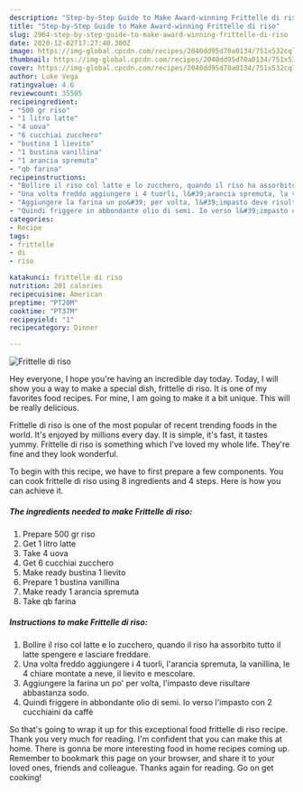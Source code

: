 ```yaml
---
description: "Step-by-Step Guide to Make Award-winning Frittelle di riso"
title: "Step-by-Step Guide to Make Award-winning Frittelle di riso"
slug: 2964-step-by-step-guide-to-make-award-winning-frittelle-di-riso
date: 2020-12-02T17:27:40.300Z
image: https://img-global.cpcdn.com/recipes/2040dd95d70a0134/751x532cq70/frittelle-di-riso-recipe-main-photo.jpg
thumbnail: https://img-global.cpcdn.com/recipes/2040dd95d70a0134/751x532cq70/frittelle-di-riso-recipe-main-photo.jpg
cover: https://img-global.cpcdn.com/recipes/2040dd95d70a0134/751x532cq70/frittelle-di-riso-recipe-main-photo.jpg
author: Luke Vega
ratingvalue: 4.6
reviewcount: 35505
recipeingredient:
- "500 gr riso"
- "1 litro latte"
- "4 uova"
- "6 cucchiai zucchero"
- "bustina 1 lievito"
- "1 bustina vanillina"
- "1 arancia spremuta"
- "qb farina"
recipeinstructions:
- "Bollire il riso col latte e lo zucchero, quando il riso ha assorbito tutto il latte spengere e lasciare freddare."
- "Una volta freddo aggiungere i 4 tuorli, l&#39;arancia spremuta, la vanillina, le 4 chiare montate a neve, il lievito e mescolare."
- "Aggiungere la farina un po&#39; per volta, l&#39;impasto deve risultare abbastanza sodo."
- "Quindi friggere in abbondante olio di semi. Io verso l&#39;impasto con 2 cucchiaini da caffè"
categories:
- Recipe
tags:
- frittelle
- di
- riso

katakunci: frittelle di riso 
nutrition: 201 calories
recipecuisine: American
preptime: "PT20M"
cooktime: "PT37M"
recipeyield: "1"
recipecategory: Dinner

---
```



![Frittelle di riso](https://img-global.cpcdn.com/recipes/2040dd95d70a0134/751x532cq70/frittelle-di-riso-recipe-main-photo.jpg)

Hey everyone, I hope you're having an incredible day today. Today, I will show you a way to make a special dish, frittelle di riso. It is one of my favorites food recipes. For mine, I am going to make it a bit unique. This will be really delicious.

Frittelle di riso is one of the most popular of recent trending foods in the world. It's enjoyed by millions every day. It is simple, it's fast, it tastes yummy. Frittelle di riso is something which I've loved my whole life. They're fine and they look wonderful.




To begin with this recipe, we have to first prepare a few components. You can cook frittelle di riso using 8 ingredients and 4 steps. Here is how you can achieve it.

<!--inarticleads1-->

##### The ingredients needed to make Frittelle di riso:

1. Prepare 500 gr riso
1. Get 1 litro latte
1. Take 4 uova
1. Get 6 cucchiai zucchero
1. Make ready bustina 1 lievito
1. Prepare 1 bustina vanillina
1. Make ready 1 arancia spremuta
1. Take qb farina




<!--inarticleads2-->

##### Instructions to make Frittelle di riso:

1. Bollire il riso col latte e lo zucchero, quando il riso ha assorbito tutto il latte spengere e lasciare freddare.
1. Una volta freddo aggiungere i 4 tuorli, l&#39;arancia spremuta, la vanillina, le 4 chiare montate a neve, il lievito e mescolare.
1. Aggiungere la farina un po&#39; per volta, l&#39;impasto deve risultare abbastanza sodo.
1. Quindi friggere in abbondante olio di semi. Io verso l&#39;impasto con 2 cucchiaini da caffè




So that's going to wrap it up for this exceptional food frittelle di riso recipe. Thank you very much for reading. I'm confident that you can make this at home. There is gonna be more interesting food in home recipes coming up. Remember to bookmark this page on your browser, and share it to your loved ones, friends and colleague. Thanks again for reading. Go on get cooking!
